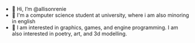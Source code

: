- 👋 Hi, I’m @allisonrenie
- 👀 I'm a computer science student at university, where i am also minoring in english
- 🌱 I am interested in graphics, games, and engine programming. I am also interested in poetry, art, and 3d modelling. 

<!---
allisonrenie/allisonrenie is a ✨ special ✨ repository because its `README.md` (this file) appears on your GitHub profile.
You can click the Preview link to take a look at your changes.
--->
